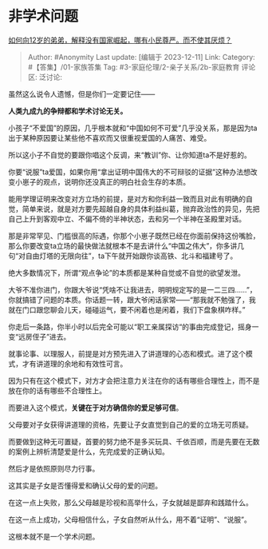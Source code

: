 # 非学术问题
[如何向12岁的弟弟，解释没有国家崛起，哪有小民尊严。而不使其厌烦？](https://www.zhihu.com/question/448399563/answer/3320519979)

> Author: #Anonymity
> Last update: [编辑于 2023-12-11]
> Link:
> Category: #【答集】/01-家族答集
> Tag: #3-家庭伦理/2-亲子关系/2b-家庭教育
> 评论区:
> 泛讨论:

虽然这么说令人遗憾，但是你们一定要记住——

**人类九成九的争辩都和学术讨论无关。**

小孩子“不爱国”的原因，几乎根本就和“中国如何不可爱”几乎没关系，那是因为ta出于某种原因要让某些他不喜欢而又很重视爱国的人痛苦、难受。

所以这小子不自觉的要跟你唱这个反调，来“教训”你、让你知道ta不是好惹的。

你要“说服”ta爱国，如果你用“拿出证明中国伟大的不可辩驳的证据”这种办法想改变小崽子的观点，说明你还没真正的明白社会生存的本质。

能用学理证明来改变对方立场的前提，是对方和你利益一致而且对此有明确的自觉，简单来说，就是对方要先超越自身的具体利益纠葛，抛弃政治性的异见，先把自己上升到客观中立、不偏不倚的半神状态，去和另一个半神在圣殿里对话。

那是非常罕见、门槛很高的际遇，你那个小崽子既然已经在你面前保持这份嘴脸，那么你要改变ta立场的最快做法就根本不是去讲什么“中国之伟大”，你多讲几句“对自由灯塔的无限向往”，ta下午就开始跟你谈高铁、北斗和福建号了。

绝大多数情况下，所谓“观点争论”的本质都是某种自觉或不自觉的欲望发泄。

大爷不准你进门，你跟大爷说“凭啥不让我进去，明明规定写的是一二三四……”，你就搞错了问题的本质。你话题一转，跟大爷闲话家常——“那我就不勉强了，我就在门口跟您聊会儿天，碰碰运气，要不闲着也是闲着，我们下盘象棋咋样。”

你走后一条路，你半小时以后完全可能以“职工亲属探访“的事由完成登记，摇身一变“远房侄子”进去。

就事论事、以理服人，前提是对方预先进入了讲道理的心态和模式。进了这个模式，才有讲道理的余地和有效性可言。

因为只有在这个模式下，对方才会把注意力关注在你的话有哪些合理性上，而不是放在你的话有哪些不合理性上。

而要进入这个模式，**关键在于对方确信你的爱足够可信**。

父母要对子女获得讲道理的资格，先要让子女直觉到自己的爱的立场无可质疑。

而要做到这种无可置疑，首要的努力绝不是多买玩具、千依百顺，而是先要在无数的案例上辨析清楚爱是什么，先完成爱的正确认知。

然后才是依照原则尽力行事。

这其实是子女是否懂得爱和确认父母的爱的问题。

在这一点上失败，那么父母越是珍视和高举什么，子女就越是鄙弃和践踏什么。

在这一点上成功，父母相信什么，子女自然听从什么，用不着“证明”、“说服”。

这根本就不是一个学术问题。
